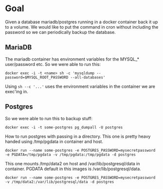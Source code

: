 
#  Goal

Given a database mariadb/postgres running in a docker container back it up to a volume.
We would like to put the command in cron without including the password so we can periodically backup the database.


## MariaDB
The mariadb container has environment variables for the MYSQL_* user/password etc.
So we were able to run this:
```
docker exec -i -t <name> sh -c 'mysqldump --password=$MYSQL_ROOT_PASSWORD --all-databases'
```
Using ```sh --c '...'``` uses the environment variables in the container we are exec'ing in.


## Postgres
So we were able to run this to backup stuff:
```
docker exec -i -t some-postgres pg_dumpall -U postgres
```

How to run postgres with passing in a directory.
This one is pretty heavy handed using /tmp/pgdata in container and host.
```
docker run --name some-postgres -e POSTGRES_PASSWORD=mysecretpassword -e PGDATA=/tmp/pgdata -v /tmp/pgdata:/tmp/pgdata -d postgres
```

This one mounts /tmp/data2 on host and /var/lib/postgresql/data in container. PGDATA default in this images is /var/lib/postgresql/data.
```
docker run --name some-postgres -e POSTGRES_PASSWORD=mysecretpassword -v /tmp/data2:/var/lib/postgresql/data -d postgres
```
